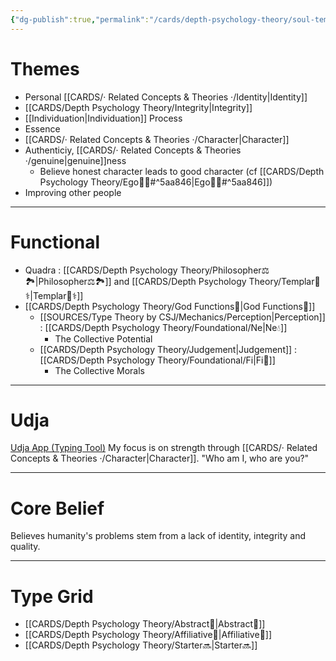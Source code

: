 ```yaml
---
{"dg-publish":true,"permalink":"/cards/depth-psychology-theory/soul-temple/","created":"2022-12-20T21:29:18.567+01:00","updated":"2023-05-27T15:35:51.615+02:00"}
---
```


# Themes 
- Personal [[CARDS/· Related Concepts & Theories ·/Identity\|Identity]] 
- [[CARDS/Depth Psychology Theory/Integrity\|Integrity]] 
- [[Individuation\|Individuation]] Process 
- Essence 
- [[CARDS/· Related Concepts & Theories ·/Character\|Character]] 
- Authenticiy, [[CARDS/· Related Concepts & Theories ·/genuine\|genuine]]ness
	- Believe honest character leads to good character (cf  [[CARDS/Depth Psychology Theory/Ego🙋‍♂️#^5aa846\|Ego🙋‍♂️#^5aa846]])
- Improving other people 
---
# Functional 
- Quadra : [[CARDS/Depth Psychology Theory/Philosopher⚖️🏞️\|Philosopher⚖️🏞️]] and [[CARDS/Depth Psychology Theory/Templar🌠⚕️\|Templar🌠⚕️]] 
- [[CARDS/Depth Psychology Theory/God Functions🙏\|God Functions🙏]] 
	- [[SOURCES/Type Theory by CSJ/Mechanics/Perception\|Perception]] : [[CARDS/Depth Psychology Theory/Foundational/Ne\|Ne💧]]
		- The Collective Potential 
	- [[CARDS/Depth Psychology Theory/Judgement\|Judgement]] : [[CARDS/Depth Psychology Theory/Foundational/Fi\|Fi🧭]]
		- The Collective Morals
---
# Udja 
[Udja App (Typing Tool)](https://www.udja.app/#/)
My focus is on strength through [[CARDS/· Related Concepts & Theories ·/Character\|Character]]. 
"Who am I, who are you?"

---
# Core Belief 
Believes humanity's problems stem from a lack of identity, integrity and quality. 

---
# Type Grid 
- [[CARDS/Depth Psychology Theory/Abstract🧲\|Abstract🧲]] 
- [[CARDS/Depth Psychology Theory/Affiliative🐜\|Affiliative🐜]] 
- [[CARDS/Depth Psychology Theory/Starter🔜\|Starter🔜]] 

